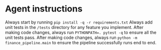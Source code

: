 # Agent instructions
Always start by running `pip install -q -r requirements.txt`
Always add unit tests in the `/tests` directory for any feature you implement.
After making code changes, always run `PYTHONPATH=. pytest -q` to ensure all the unit tests pass.
After making code changes, always run `python -m finance_pipeline.main` to ensure the pipeline successfully runs end to end.
